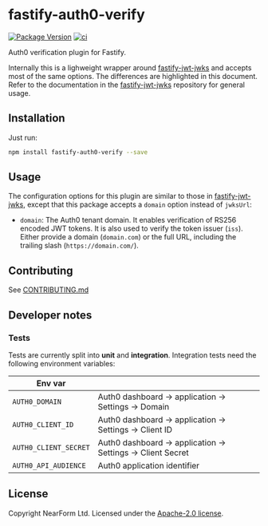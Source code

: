 # fastify-auth0-verify

[![Package Version](https://img.shields.io/npm/v/fastify-auth0-verify.svg)](https://npm.im/fastify-auth0-verify)
[![ci](https://github.com/nearform/fastify-auth0-verify/actions/workflows/ci.yml/badge.svg)](https://github.com/nearform/fastify-auth0-verify/actions/workflows/ci.yml)

Auth0 verification plugin for Fastify. 

Internally this is a lighweight wrapper around [fastify-jwt-jwks](https://github.com/nearform/fastify-jwt-jwks) and accepts most of the same options. The differences are highlighted in this document. Refer to the documentation in the [fastify-jwt-jwks](https://github.com/nearform/fastify-jwt-jwks) repository for general usage.  

## Installation

Just run:

```bash
npm install fastify-auth0-verify --save
```

## Usage

The configuration options for this plugin are similar to those in [fastify-jwt-jwks](https://github.com/nearform/fastify-jwt-jwks), except that this package accepts a `domain` option instead of `jwksUrl`:

- `domain`: The Auth0 tenant domain. It enables verification of RS256 encoded JWT tokens. It is also used to verify the token issuer (`iss`). Either provide a domain (`domain.com`) or the full URL, including the trailing slash (`https://domain.com/`).

## Contributing

See [CONTRIBUTING.md](./CONTRIBUTING.md)

## Developer notes

### Tests

Tests are currently split into **unit** and **integration**. Integration tests need the following environment variables:

| Env var               |                                                             |
| --------------------- | ----------------------------------------------------------- |
| `AUTH0_DOMAIN`        | Auth0 dashboard -> application -> Settings -> Domain        |
| `AUTH0_CLIENT_ID`     | Auth0 dashboard -> application -> Settings -> Client ID     |
| `AUTH0_CLIENT_SECRET` | Auth0 dashboard -> application -> Settings -> Client Secret |
| `AUTH0_API_AUDIENCE`  | Auth0 application identifier                                |

## License

Copyright NearForm Ltd. Licensed under the [Apache-2.0 license](http://www.apache.org/licenses/LICENSE-2.0).
